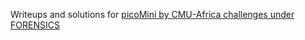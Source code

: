 Writeups and solutions for [picoMini by CMU-Africa challenges under FORENSICS](https://play.picoctf.org/practice?category=4&originalEvent=77&page=1) 
